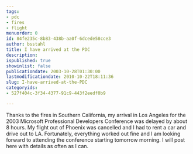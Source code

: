 ```yaml
---
tags:
- pdc
- fires
- flight
menuorder: 0
id: 84fe235c-8b83-438b-aa0f-6dcede58cce3
author: bsstahl
title: I have arrived at the PDC
description: 
ispublished: true
showinlist: false
publicationdate: 2003-10-28T01:30:00
lastmodificationdate: 2010-10-22T18:11:36
slug: I-have-arrived-at-the-PDC
categoryids:
- 527f404c-3f34-4377-91c9-443f2eedf0b9

---
```

Thanks to the fires in Southern California, my arrival in Los Angeles for the 2003 Microsoft Professional Developers Conference was delayed by about 8 hours. My flight out of Phoenix was cancelled and I had to rent a car and drive out to LA. Fortunately, everything worked out fine and I am looking forward to attending the conference starting tomorrow morning. I will post here with details as often as I can.  
